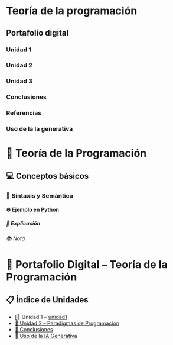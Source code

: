 # Teoría de la programación
## Portafolio digital

### Unidad 1 
### Unidad 2
### Unidad 3
### Conclusiones
### Referencias
### Uso de la Ia generativa



# 🧠 Teoría de la Programación  
## 💻 Conceptos básicos  
### 🔣 Sintaxis y Semántica  
#### ⚙️ Ejemplo en Python  
##### 🧩 Explicación  
###### 📚 Nota  

# 💼 Portafolio Digital – Teoría de la Programación

## 📋 Índice de Unidades
- [🧩 Unidad 1 –´[unidad1](Unidad1.md)
- [🧠 Unidad 2 – Paradigmas de Programación](unidades/Unidad2.md)
- [🧾 Conclusiones](conclusiones.md)
- [🤖 Uso de la IA Generativa](ia.md)
